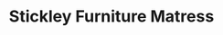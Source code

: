 ---
title: "Stickley Furniture Matress"
url: /east-hanover/stickley-furniture-matress/
shop: Möbel
---